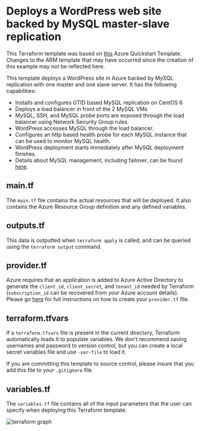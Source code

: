 # Deploys a WordPress web site backed by MySQL master-slave replication


This Terraform template was based on [this](https://github.com/Azure/azure-quickstart-templates/tree/master/wordpress-mysql-replication) Azure Quickstart Template. Changes to the ARM template that may have occurred since the creation of this example may not be reflected here.

This template deploys a WordPress site in Azure backed by MySQL replication with one master and one slave server.  It has the following capabilities:

- Installs and configures GTID based MySQL replication on CentOS 6
- Deploys a load balancer in front of the 2 MySQL VMs 
- MySQL, SSH, and MySQL probe ports are exposed through the load balancer using Network Security Group rules.  
- WordPress accesses MySQL through the load balancer.
- Configures an http based health probe for each MySQL instance that can be used to monitor MySQL health.
- WordPress deployment starts immediately after MySQL deployment finishes.
- Details about MySQL management, including failover, can be found [here](https://github.com/Azure/azure-quickstart-templates/tree/master/mysql-replication).

## main.tf
The `main.tf` file contains the actual resources that will be deployed. It also contains the Azure Resource Group definition and any defined variables.

## outputs.tf
This data is outputted when `terraform apply` is called, and can be queried using the `terraform output` command.

## provider.tf
Azure requires that an application is added to Azure Active Directory to generate the `client_id`, `client_secret`, and `tenant_id` needed by Terraform (`subscription_id` can be recovered from your Azure account details). Please go [here](https://www.terraform.io/docs/providers/azurerm/) for full instructions on how to create your `provider.tf` file.

## terraform.tfvars
If a `terraform.tfvars` file is present in the current directory, Terraform automatically loads it to populate variables. We don't recommend saving usernames and password to version control, but you can create a local secret variables file and use `-var-file` to load it.

If you are committing this template to source control, please insure that you add this file to your `.gitignore` file.

## variables.tf
The `variables.tf` file contains all of the input parameters that the user can specify when deploying this Terraform template.

![`terraform graph`](/examples/azure-wordpress-mysql-replication/graph.png)